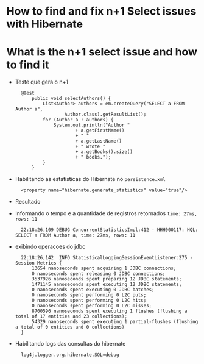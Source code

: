 # How to find and fix n+1 Select issues with Hibernate

# What is the n+1 select issue and how to find it

* Teste que gera o n+1

        @Test
            public void selectAuthors() {
                List<Author> authors = em.createQuery("SELECT a FROM Author a",
                        Author.class).getResultList();
                for (Author a : authors) {
                    System.out.println("Author "
                            + a.getFirstName()
                            + " "
                            + a.getLastName()
                            + " wrote "
                            + a.getBooks().size()
                            + " books.");
                }
            }

* Habilitando as estatisticas do Hibernate no `persistence.xml`

        <property name="hibernate.generate_statistics" value="true"/>
        
* Resultado 
* Informando o tempo e a quantidade de registros retornados `time: 27ms, rows: 11`

        22:18:26,109 DEBUG ConcurrentStatisticsImpl:412 - HHH000117: HQL: SELECT a FROM Author a, time: 27ms, rows: 11
        
* exibindo operacoes do jdbc        

        22:18:26,142  INFO StatisticalLoggingSessionEventListener:275 - Session Metrics {
            13654 nanoseconds spent acquiring 1 JDBC connections;
            0 nanoseconds spent releasing 0 JDBC connections;
            3537926 nanoseconds spent preparing 12 JDBC statements;
            1471145 nanoseconds spent executing 12 JDBC statements;
            0 nanoseconds spent executing 0 JDBC batches;
            0 nanoseconds spent performing 0 L2C puts;
            0 nanoseconds spent performing 0 L2C hits;
            0 nanoseconds spent performing 0 L2C misses;
            8700596 nanoseconds spent executing 1 flushes (flushing a total of 17 entities and 23 collections);
            54329 nanoseconds spent executing 1 partial-flushes (flushing a total of 0 entities and 0 collections)
        }        

* Habilitando logs das consultas do hibernate

        log4j.logger.org.hibernate.SQL=debug